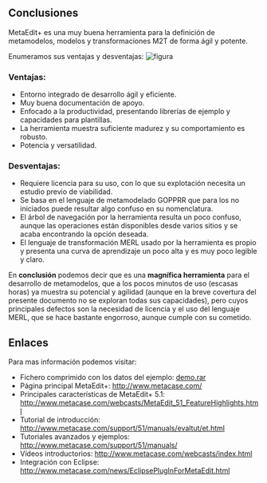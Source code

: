 ## Conclusiones

MetaEdit+ es una muy buena herramienta para la definición de metamodelos, modelos y transformaciones M2T de forma ágil y potente.

Enumeramos sus ventajas y desventajas:
![figura](/figures/3-1.png)


### Ventajas:
* Entorno integrado de desarrollo ágil y eficiente.
* Muy buena documentación de apoyo.
* Enfocado a la productividad, presentando librerías de ejemplo y capacidades para plantillas.
* La herramienta muestra suficiente madurez y su comportamiento es robusto.
* Potencia y versatilidad.

### Desventajas:
* Requiere licencia para su uso, con lo que su explotación necesita un estudio previo de viabilidad.
* Se basa en el lenguaje de metamodelado GOPPRR que para los no iniciados puede resultar algo confuso en su nomenclatura.
* El árbol de navegación por la herramienta resulta un poco confuso, aunque las operaciones están disponibles desde varios sitios y se acaba encontrando la opción deseada.
* El lenguaje de transformación MERL usado por la herramienta es propio y presenta una curva de aprendizaje un poco alta y es muy poco legible y claro.

En **conclusión** podemos decir que es una **magnífica herramienta** para el desarrollo de metamodelos, que a los pocos minutos de uso (escasas horas) ya muestra su potencial y agilidad (aunque en la breve covertura del presente documento no se exploran todas sus capacidades), pero cuyos principales defectos son la necesidad de licencia y el uso del lenguaje MERL, que se hace bastante engorroso, aunque cumple con su cometido.

## Enlaces
Para mas información podemos visitar:
* Fichero comprimido con los datos del ejemplo: [demo.rar](demo.rar)
* Página principal MetaEdit+:  http://www.metacase.com/
* Principales características de MetaEdit+ 5.1:   http://www.metacase.com/webcasts/MetaEdit_51_FeatureHighlights.html
* Tutorial de introducción: http://www.metacase.com/support/51/manuals/evaltut/et.html
* Tutoriales avanzados y ejemplos: http://www.metacase.com/support/51/manuals/
* Vídeos introductorios:   http://www.metacase.com/webcasts/index.html
* Integración con Eclipse:   http://www.metacase.com/news/EclipsePlugInForMetaEdit.html

